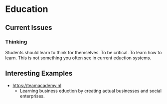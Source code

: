
# Education

## Current Issues

### Thinking

Students should learn to think for themselves. To be critical. To learn 
how to learn. This is not something you often see in current eduction systems.


## Interesting Examples

- https://teamacademy.nl
  - Learning business eduction by creating actual businesses and social enterprises. 



